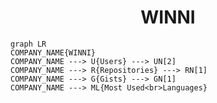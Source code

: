 <h1 align="center">WINNI</h1>

```mermaid
graph LR
COMPANY_NAME{WINNI}
COMPANY_NAME ---> U{Users} ---> UN[2]
COMPANY_NAME ---> R{Repositories} ---> RN[1]
COMPANY_NAME ---> G{Gists} ---> GN[1]
COMPANY_NAME ---> ML{Most Used<br>Languages}
```
